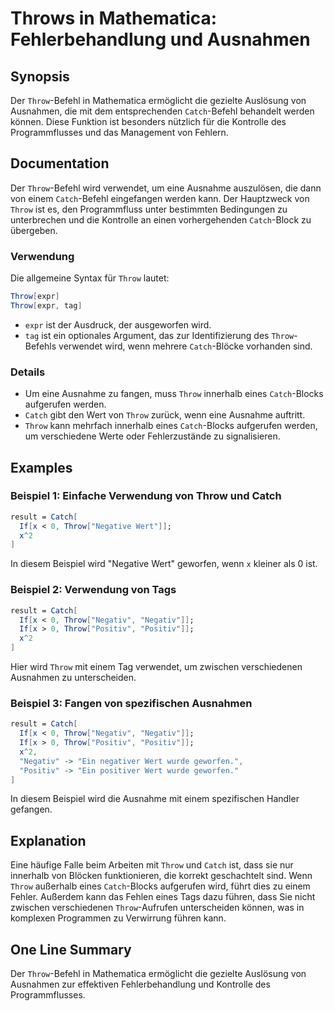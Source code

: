 <!--
Meta Description: # Throws in Mathematica: Fehlerbehandlung und Ausnahmen ## Synopsis Der `Throw`-Befehl in Mathematica ermöglicht die gezielte Auslösung von Ausnahmen,...
Meta Keywords: throw, catch, von, die, mathematica
-->

# Throws in Mathematica: Fehlerbehandlung und Ausnahmen

## Synopsis
Der `Throw`-Befehl in Mathematica ermöglicht die gezielte Auslösung von Ausnahmen, die mit dem entsprechenden `Catch`-Befehl behandelt werden können. Diese Funktion ist besonders nützlich für die Kontrolle des Programmflusses und das Management von Fehlern.

## Documentation
Der `Throw`-Befehl wird verwendet, um eine Ausnahme auszulösen, die dann von einem `Catch`-Befehl eingefangen werden kann. Der Hauptzweck von `Throw` ist es, den Programmfluss unter bestimmten Bedingungen zu unterbrechen und die Kontrolle an einen vorhergehenden `Catch`-Block zu übergeben.

### Verwendung
Die allgemeine Syntax für `Throw` lautet:
```mathematica
Throw[expr]
Throw[expr, tag]
```
- `expr` ist der Ausdruck, der ausgeworfen wird.
- `tag` ist ein optionales Argument, das zur Identifizierung des `Throw`-Befehls verwendet wird, wenn mehrere `Catch`-Blöcke vorhanden sind.

### Details
- Um eine Ausnahme zu fangen, muss `Throw` innerhalb eines `Catch`-Blocks aufgerufen werden.
- `Catch` gibt den Wert von `Throw` zurück, wenn eine Ausnahme auftritt.
- `Throw` kann mehrfach innerhalb eines `Catch`-Blocks aufgerufen werden, um verschiedene Werte oder Fehlerzustände zu signalisieren.

## Examples
### Beispiel 1: Einfache Verwendung von Throw und Catch
```mathematica
result = Catch[
  If[x < 0, Throw["Negative Wert"]];
  x^2
]
```
In diesem Beispiel wird "Negative Wert" geworfen, wenn `x` kleiner als 0 ist.

### Beispiel 2: Verwendung von Tags
```mathematica
result = Catch[
  If[x < 0, Throw["Negativ", "Negativ"]];
  If[x > 0, Throw["Positiv", "Positiv"]];
  x^2
]
```
Hier wird `Throw` mit einem Tag verwendet, um zwischen verschiedenen Ausnahmen zu unterscheiden.

### Beispiel 3: Fangen von spezifischen Ausnahmen
```mathematica
result = Catch[
  If[x < 0, Throw["Negativ", "Negativ"]];
  If[x > 0, Throw["Positiv", "Positiv"]];
  x^2,
  "Negativ" -> "Ein negativer Wert wurde geworfen.",
  "Positiv" -> "Ein positiver Wert wurde geworfen."
]
```
In diesem Beispiel wird die Ausnahme mit einem spezifischen Handler gefangen.

## Explanation
Eine häufige Falle beim Arbeiten mit `Throw` und `Catch` ist, dass sie nur innerhalb von Blöcken funktionieren, die korrekt geschachtelt sind. Wenn `Throw` außerhalb eines `Catch`-Blocks aufgerufen wird, führt dies zu einem Fehler. Außerdem kann das Fehlen eines Tags dazu führen, dass Sie nicht zwischen verschiedenen `Throw`-Aufrufen unterscheiden können, was in komplexen Programmen zu Verwirrung führen kann.

## One Line Summary
Der `Throw`-Befehl in Mathematica ermöglicht die gezielte Auslösung von Ausnahmen zur effektiven Fehlerbehandlung und Kontrolle des Programmflusses.